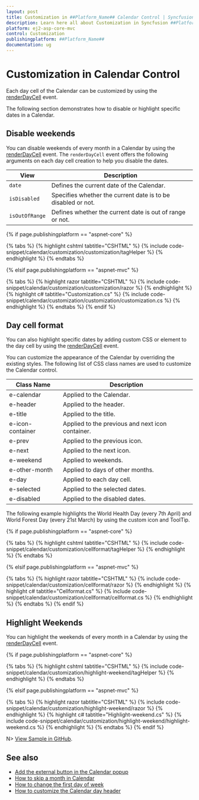 ```yaml
---
layout: post
title: Customization in ##Platform_Name## Calendar Control | Syncfusion
description: Learn here all about Customization in Syncfusion ##Platform_Name## Calendar control of Syncfusion Essential JS 2 and more.
platform: ej2-asp-core-mvc
control: Customization
publishingplatform: ##Platform_Name##
documentation: ug
---
```



# Customization in Calendar Control

Each day cell of the Calendar can be customized by using the [renderDayCell](https://help.syncfusion.com/cr/aspnetcore-js2/Syncfusion.EJ2.Calendars.Calendar.html#Syncfusion_EJ2_Calendars_Calendar_RenderDayCell) event.

The following section demonstrates how to disable or highlight specific dates in a Calendar.

## Disable weekends

You can disable weekends of every month in a Calendar by using the [renderDayCell](https://help.syncfusion.com/cr/aspnetcore-js2/Syncfusion.EJ2.Calendars.Calendar.html#Syncfusion_EJ2_Calendars_Calendar_RenderDayCell) event. The `renderDayCell` event offers the following arguments on each day cell creation to help you disable the dates.

| **View** | **Description** |
| --- | --- |
| `date` | Defines the current date of the Calendar. |
| `isDisabled` | Specifies whether the current date is to be disabled or not. |
| `isOutOfRange` | Defines whether the current date is out of range or not. |

{% if page.publishingplatform == "aspnet-core" %}

{% tabs %}
{% highlight cshtml tabtitle="CSHTML" %}
{% include code-snippet/calendar/customization/customization/tagHelper %}
{% endhighlight %}
{% endtabs %}

{% elsif page.publishingplatform == "aspnet-mvc" %}

{% tabs %}
{% highlight razor tabtitle="CSHTML" %}
{% include code-snippet/calendar/customization/customization/razor %}
{% endhighlight %}
{% highlight c# tabtitle="Customization.cs" %}
{% include code-snippet/calendar/customization/customization/customization.cs %}
{% endhighlight %}
{% endtabs %}
{% endif %}



## Day cell format

You can also highlight specific dates by adding custom CSS or element to the day cell by using the [renderDayCell](https://help.syncfusion.com/cr/aspnetcore-js2/Syncfusion.EJ2.Calendars.Calendar.html#Syncfusion_EJ2_Calendars_Calendar_RenderDayCell) event.

You can customize the appearance of the Calendar by overriding the existing styles. The following list of CSS class names are used to customize the Calendar control.

| **Class Name** | **Description** |
| --- | --- |
| e-calendar | Applied to the Calendar. |
| e-header | Applied to the header.|
| e-title |Applied to the title. |
| e-icon-container | Applied to the previous and next icon container.|
| e-prev |  Applied  to the previous icon.|
| e-next | Applied to the next icon.|
| e-weekend | Applied to weekends.|
| e-other-month |  Applied to days of other months.|
| e-day | Applied to each day cell.|
| e-selected | Applied to the selected dates.|
| e-disabled | Applied to the disabled dates.|

The following example highlights the World Health Day (every 7th April) and World Forest Day (every 21st March) by using the custom icon and ToolTip.

{% if page.publishingplatform == "aspnet-core" %}

{% tabs %}
{% highlight cshtml tabtitle="CSHTML" %}
{% include code-snippet/calendar/customization/cellformat/tagHelper %}
{% endhighlight %}
{% endtabs %}

{% elsif page.publishingplatform == "aspnet-mvc" %}

{% tabs %}
{% highlight razor tabtitle="CSHTML" %}
{% include code-snippet/calendar/customization/cellformat/razor %}
{% endhighlight %}
{% highlight c# tabtitle="Cellformat.cs" %}
{% include code-snippet/calendar/customization/cellformat/cellformat.cs %}
{% endhighlight %}
{% endtabs %}
{% endif %}



## Highlight Weekends

You can highlight the weekends of every month in a Calendar by using the [renderDayCell](https://help.syncfusion.com/cr/aspnetcore-js2/Syncfusion.EJ2.Calendars.Calendar.html#Syncfusion_EJ2_Calendars_Calendar_RenderDayCell) event.

{% if page.publishingplatform == "aspnet-core" %}

{% tabs %}
{% highlight cshtml tabtitle="CSHTML" %}
{% include code-snippet/calendar/customization/highlight-weekend/tagHelper %}
{% endhighlight %}
{% endtabs %}

{% elsif page.publishingplatform == "aspnet-mvc" %}

{% tabs %}
{% highlight razor tabtitle="CSHTML" %}
{% include code-snippet/calendar/customization/highlight-weekend/razor %}
{% endhighlight %}
{% highlight c# tabtitle="Highlight-weekend.cs" %}
{% include code-snippet/calendar/customization/highlight-weekend/highlight-weekend.cs %}
{% endhighlight %}
{% endtabs %}
{% endif %}

N> [View Sample in GitHub](https://github.com/SyncfusionExamples/ASP-NET-Core-UG-Examples/tree/main/Calendar/CalendarUGSample).

## See also

* [Add the external button in the Calendar popup](./how-to/set-clear-button-in-calendar)
* [How to skip a month in Calendar](./how-to/skip-a-month-in-calendar)
* [How to change the first day of week](./how-to/change-the-first-day-of-week)
* [How to customize the Calendar day header](./how-to/customize-the-calendar-day-header)
